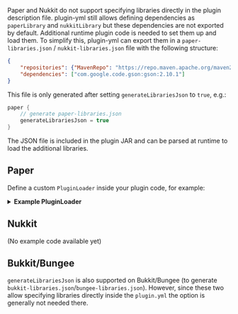 Paper and Nukkit do not support specifying libraries directly in the plugin description file.
plugin-yml still allows defining dependencies as `paperLibrary` and `nukkitLibrary` but these dependencies are not
exported by default. Additional runtime plugin code is needed to set them up and load them. To simplify this, plugin-yml
can export them in a `paper-libraries.json` / `nukkit-libraries.json` file with the following structure:

```json
{
    "repositories": {"MavenRepo": "https://repo.maven.apache.org/maven2/"},
    "dependencies": ["com.google.code.gson:gson:2.10.1"]
}
```

This file is only generated after setting `generateLibrariesJson` to `true`, e.g.:

```kotlin
paper {
    // generate paper-libraries.json
    generateLibrariesJson = true
}
```

The JSON file is included in the plugin JAR and can be parsed at runtime to load the additional libraries.

## Paper
Define a custom `PluginLoader` inside your plugin code, for example:

<details>
<summary><strong>Example PluginLoader</strong></summary>

```kotlin
paper {
    loader = "com.example.testplugin.PluginLibrariesLoader"
    generateLibrariesJson = true
}
```

```java
import com.google.gson.Gson;
import io.papermc.paper.plugin.loader.PluginClasspathBuilder;
import io.papermc.paper.plugin.loader.PluginLoader;
import io.papermc.paper.plugin.loader.library.impl.MavenLibraryResolver;
import org.eclipse.aether.artifact.DefaultArtifact;
import org.eclipse.aether.graph.Dependency;
import org.eclipse.aether.repository.RemoteRepository;
import org.jetbrains.annotations.NotNull;

import java.io.IOException;
import java.io.InputStreamReader;
import java.nio.charset.StandardCharsets;
import java.util.List;
import java.util.Map;
import java.util.stream.Stream;

public class PluginLibrariesLoader implements PluginLoader {
    @Override
    public void classloader(@NotNull PluginClasspathBuilder classpathBuilder) {
        MavenLibraryResolver resolver = new MavenLibraryResolver();
        PluginLibraries pluginLibraries = load();
        pluginLibraries.asDependencies().forEach(resolver::addDependency);
        pluginLibraries.asRepositories().forEach(resolver::addRepository);
        classpathBuilder.addLibrary(resolver);
    }

    public PluginLibraries load() {
        try (var in = getClass().getResourceAsStream("/paper-libraries.json")) {
            return new Gson().fromJson(new InputStreamReader(in, StandardCharsets.UTF_8), PluginLibraries.class);
        } catch (IOException e) {
            throw new RuntimeException(e);
        }
    }

    private record PluginLibraries(Map<String, String> repositories, List<String> dependencies) {
        public Stream<Dependency> asDependencies() {
            return dependencies.stream()
                    .map(d -> new Dependency(new DefaultArtifact(d), null));
        }

        public Stream<RemoteRepository> asRepositories() {
            return repositories.entrySet().stream()
                    .map(e -> new RemoteRepository.Builder(e.getKey(), "default", e.getValue()).build());
        }
    }
}
```

</details>

## Nukkit
(No example code available yet)

## Bukkit/Bungee
`generateLibrariesJson` is also supported on Bukkit/Bungee (to generate `bukkit-libraries.json`/`bungee-libraries.json`).
However, since these two allow specifying libraries directly inside the `plugin.yml` the option is generally not needed
there.
